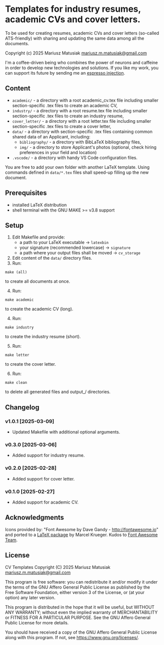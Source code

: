 # Templates for industry resumes, academic CVs and cover letters.

To be used for creating resumes, academic CVs and cover letters (so-called ATS-friendly) with sharing and updating the same data among all the documents.

Copyright (c) 2025 Mariusz Matusiak <mariusz.m.matusiak@gmail.com>

I'm a coffee-driven being who combines the power of neurons and caffeine in order to develop new technologies and solutions.
If you like my work, you can support its future by sending me an [espresso injection](https://paypal.me/MMatk).

## Content

- `academic/` - a directory with a root academic_cv.tex file including smaller section-specific .tex files to create an academic CV,
- `industry/` - a directory with a root resume.tex file including smaller section-specific .tex files to create an industry resume,
- `cover_letter/` - a directory with a root letter.tex file including smaller section-specific .tex files to create a cover letter,
- `data/` - a directory with section-specific .tex files containing common shared data of an Applicant, including:
    - `bibliography/` - a directory with BibLaTeX bibliography files,
    - `img/` - a directory to store Applicant's photos (optional, check hiring preferences in your field and location)
- `.vscode/` - a directory with handy VS Code configuration files.

You are free to add your own folder with another LaTeX template. Using commands defined in `data/*.tex` files shall speed-up filling up the new document.

## Prerequisites

- installed LaTeX distribution
- shell terminal with the GNU MAKE >= v3.8 support

## Setup

1. Edit Makefile and provide:
    - a path to your LaTeX executable -> `latexbin`
    - your signature (recommended lowercase) -> `signature`
    - a path where your output files shall be moved -> `cv_storage`
2. Edit content of the `data/` directory files.
3. Run:
```shell
make (all)
```
to create all documents at once.

4. Run:
```shell
make academic
``` 
to create the academic CV (long).

4. Run:
```shell
make industry
``` 
to create the industry resume (short).

5. Run:
```shell
make letter
``` 
to create the cover letter.

6. Run:
```shell
make clean
```
to delete all generated files and output_/ directories.

## Changelog

### v1.0.1 [2025-03-09]
- Updated Makefile with additional optional arguments.
### v0.3.0 [2025-03-06]
- Added support for industry resume. 
### v0.2.0 [2025-02-28]
- Added support for cover letter. 
### v0.1.0 [2025-02-27]
- Added support for academic CV. 

## Acknowledgments

Icons provided by: "Font Awesome by Dave Gandy - http://fontawesome.io" and ported to a [LaTeX package](https://ctan.org/pkg/fontawesome5) by Marcel Krueger. Kudos to [Font Awesome Team](https://github.com/orgs/FortAwesome/people).

## License

CV Templates
Copyright (C) 2025  Mariusz Matusiak <mariusz.m.matusiak@gmail.com>

This program is free software: you can redistribute it and/or modify
it under the terms of the GNU Affero General Public License as published
by the Free Software Foundation, either version 3 of the License, or
(at your option) any later version.

This program is distributed in the hope that it will be useful,
but WITHOUT ANY WARRANTY; without even the implied warranty of
MERCHANTABILITY or FITNESS FOR A PARTICULAR PURPOSE.  See the
GNU Affero General Public License for more details.

You should have received a copy of the GNU Affero General Public License
along with this program.  If not, see <https://www.gnu.org/licenses/>.